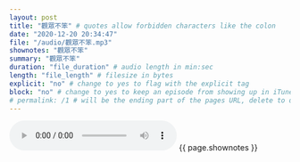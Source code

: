 ```yaml
---
layout: post
title: "觀眾不笨" # quotes allow forbidden characters like the colon
date: "2020-12-20 20:34:47"
file: "/audio/觀眾不笨.mp3"
shownotes: "觀眾不笨"
summary: "觀眾不笨"
duration: "file_duration" # audio length in min:sec
length: "file_length" # filesize in bytes
explicit: "no" # change to yes to flag with the explicit tag
block: "no" # change to yes to keep an episode from showing up in iTunes
# permalink: /1 # will be the ending part of the pages URL, delete to default to the title
---
```


<audio controls>
<source src="{{site.url}}{{site.baseurl}}{{ page.file }}" type="audio/x-mp3">
Your browser does not support the audio element.
</audio>
{{ page.shownotes }}
